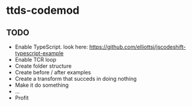 # ttds-codemod

## TODO

- Enable TypeScript. look here: https://github.com/elliottsj/jscodeshift-typescript-example
- Enable TCR loop
- Create folder structure
- Create before / after examples
- Create a transform that succeds in doing nothing
- Make it do something
- ...
- Profit

